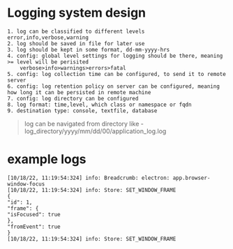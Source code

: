 # Logging system design
    1. log can be classified to different levels error,info,verbose,warning
    2. log should be saved in file for later use
    3. log should be kept in some format, dd-mm-yyyy-hrs
    4. config: global level settings for logging should be there, meaning >= level will be perisited
        verbose>info>warnings>errors>fatal
    5. config: log collection time can be configured, to send it to remote server
    6. config: log retention policy on server can be configured, meaning how long it can be persisted in remote machine
    7. config: log directory can be configured
    8. log format: time,level, which class or namespace or fqdn
    9. destination type: console, textfile, database

> log can be navigated  from directory like -
>   log_directory/yyyy/mm/dd/00/application_log.log
> 
# example logs
`````[10/18/22, 11:19:54:324] info: Breadcrumb: electron: app.browser-window-focus
[10/18/22, 11:19:54:324] info: Breadcrumb: electron: app.browser-window-focus
[10/18/22, 11:19:54:324] info: Store: SET_WINDOW_FRAME
{
"id": 1,
"frame": {
"isFocused": true
},
"fromEvent": true
}
[10/18/22, 11:19:54:324] info: Store: SET_WINDOW_FRAME 
